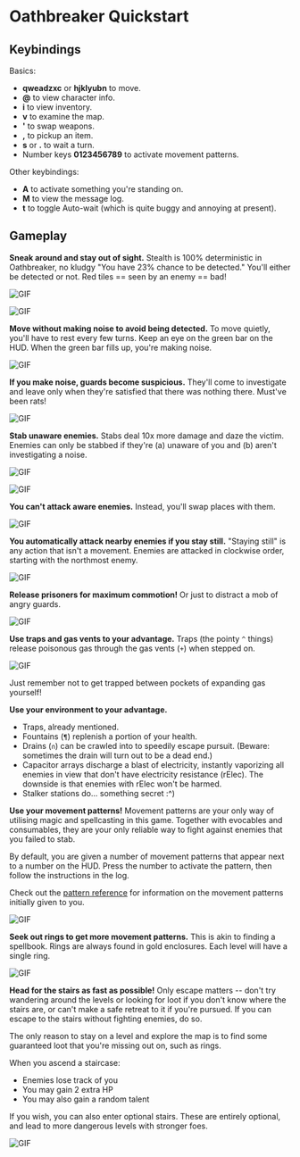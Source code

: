 # Oathbreaker Quickstart

## Keybindings

Basics:
- **qweadzxc** or **hjklyubn** to move.
- **@** to view character info.
- **i** to view inventory.
- **v** to examine the map.
- **'** to swap weapons.
- **,** to pickup an item.
- **s** or **.** to wait a turn.
- Number keys **0123456789** to activate movement patterns.

Other keybindings:
- **A** to activate something you're standing on.
- **M** to view the message log.
- **t** to toggle Auto-wait (which is quite buggy and annoying at present).

## Gameplay

**Sneak around and stay out of sight.** Stealth is 100%
deterministic in Oathbreaker, no kludgy "You have 23% chance to be detected."
You'll either be detected or not. Red tiles == seen by an enemy == bad!

![GIF](https://tilde.team/~kiedtl/images/rl/intro/1.gif)

![GIF](https://tilde.team/~kiedtl/images/rl/intro/2.gif)

**Move without making noise to avoid being detected.** To move quietly, you'll
have to rest every few turns. Keep an eye on the green bar on the HUD. When the
green bar fills up, you're making noise.

![GIF](https://tilde.team/~kiedtl/images/rl/intro/3.gif)

**If you make noise, guards become suspicious.** They'll come to investigate and
leave only when they're satisfied that there was nothing there. Must've been
rats!

![GIF](https://tilde.team/~kiedtl/images/rl/intro/4.gif)

**Stab unaware enemies.** Stabs deal 10x more damage and daze the victim.
Enemies can only be stabbed if they're (a) unaware of you and (b) aren't
investigating a noise.

![GIF](https://tilde.team/~kiedtl/images/rl/intro/5.gif)

![GIF](https://tilde.team/~kiedtl/images/rl/intro/6.gif)

**You can't attack aware enemies.** Instead, you'll swap places with them.

![GIF](https://tilde.team/~kiedtl/images/rl/intro/7.gif)

**You automatically attack nearby enemies if you stay still.** "Staying still"
is any action that isn't a movement. Enemies are attacked in clockwise order,
starting with the northmost enemy.

![GIF](https://tilde.team/~kiedtl/images/rl/intro/8.gif)

**Release prisoners for maximum commotion!** Or just to distract a mob of angry
guards.

![GIF](https://tilde.team/~kiedtl/images/rl/intro/9.gif)

**Use traps and gas vents to your advantage.** Traps (the pointy `^` things)
release poisonous gas through the gas vents (`+`) when stepped on.

![GIF](https://tilde.team/~kiedtl/images/rl/intro/11.gif)

Just remember not to get trapped between pockets of expanding gas yourself!

**Use your environment to your advantage.**

- Traps, already mentioned.
- Fountains (`¶`) replenish a portion of your health.
- Drains (`∩`) can be crawled into to speedily escape pursuit. (Beware:
  sometimes the drain will turn out to be a dead end.)
- Capacitor arrays discharge a blast of electricity, instantly vaporizing all
  enemies in view that don't have electricity resistance (rElec). The downside
  is that enemies with rElec won't be harmed.
- Stalker stations do... something secret :^)

**Use your movement patterns!** Movement patterns are your only way of utilising
magic and spellcasting in this game. Together with evocables and consumables,
they are your only reliable way to fight against enemies that you failed to
stab.

By default, you are given a number of movement patterns that appear next to a
number on the HUD. Press the number to activate the pattern, then follow the
instructions in the log.

Check out the [pattern reference](patterns.md) for information on the movement
patterns initially given to you.

![GIF](https://tilde.team/~kiedtl/images/rl/intro/12.gif)

**Seek out rings to get more movement patterns.** This is akin to finding a
spellbook. Rings are always found in gold enclosures. Each level will have a
single ring.

![GIF](https://tilde.team/~kiedtl/images/rl/intro/13.gif)

**Head for the stairs as fast as possible!** Only escape matters -- don't try
wandering around the levels or looking for loot if you don't know where the
stairs are, or can't make a safe retreat to it if you're pursued. If you can
escape to the stairs without fighting enemies, do so.

The only reason to stay on a level and explore the map is to find some
guaranteed loot that you're missing out on, such as rings.

When you ascend a staircase:
- Enemies lose track of you
- You may gain 2 extra HP
- You may also gain a random talent

If you wish, you can also enter optional stairs. These are entirely optional,
and lead to more dangerous levels with stronger foes.

![GIF](https://tilde.team/~kiedtl/images/rl/intro/14.gif)
